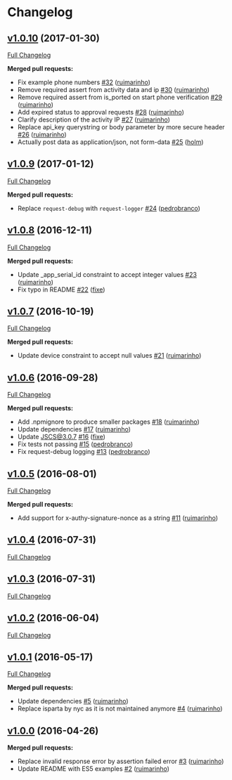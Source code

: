 # Changelog

## [v1.0.10](https://github.com/ruimarinho/authy-client/tree/v1.0.10) (2017-01-30)
[Full Changelog](https://github.com/ruimarinho/authy-client/compare/v1.0.9...v1.0.10)

**Merged pull requests:**

- Fix example phone numbers [\#32](https://github.com/ruimarinho/authy-client/pull/32) ([ruimarinho](https://github.com/ruimarinho))
- Remove required assert from activity data and ip [\#30](https://github.com/ruimarinho/authy-client/pull/30) ([ruimarinho](https://github.com/ruimarinho))
- Remove required assert from is\_ported on start phone verification [\#29](https://github.com/ruimarinho/authy-client/pull/29) ([ruimarinho](https://github.com/ruimarinho))
- Add expired status to approval requests [\#28](https://github.com/ruimarinho/authy-client/pull/28) ([ruimarinho](https://github.com/ruimarinho))
- Clarify description of the activity IP [\#27](https://github.com/ruimarinho/authy-client/pull/27) ([ruimarinho](https://github.com/ruimarinho))
- Replace api\_key querystring or body parameter by more secure header [\#26](https://github.com/ruimarinho/authy-client/pull/26) ([ruimarinho](https://github.com/ruimarinho))
- Actually post data as application/json, not form-data [\#25](https://github.com/ruimarinho/authy-client/pull/25) ([holm](https://github.com/holm))

## [v1.0.9](https://github.com/ruimarinho/authy-client/tree/v1.0.9) (2017-01-12)
[Full Changelog](https://github.com/ruimarinho/authy-client/compare/v1.0.8...v1.0.9)

**Merged pull requests:**

- Replace `request-debug` with `request-logger` [\#24](https://github.com/ruimarinho/authy-client/pull/24) ([pedrobranco](https://github.com/pedrobranco))

## [v1.0.8](https://github.com/ruimarinho/authy-client/tree/v1.0.8) (2016-12-11)
[Full Changelog](https://github.com/ruimarinho/authy-client/compare/v1.0.7...v1.0.8)

**Merged pull requests:**

- Update \_app\_serial\_id constraint to accept integer values [\#23](https://github.com/ruimarinho/authy-client/pull/23) ([ruimarinho](https://github.com/ruimarinho))
- Fix typo in README [\#22](https://github.com/ruimarinho/authy-client/pull/22) ([fixe](https://github.com/fixe))

## [v1.0.7](https://github.com/ruimarinho/authy-client/tree/v1.0.7) (2016-10-19)
[Full Changelog](https://github.com/ruimarinho/authy-client/compare/v1.0.6...v1.0.7)

**Merged pull requests:**

- Update device constraint to accept null values [\#21](https://github.com/ruimarinho/authy-client/pull/21) ([ruimarinho](https://github.com/ruimarinho))

## [v1.0.6](https://github.com/ruimarinho/authy-client/tree/v1.0.6) (2016-09-28)
[Full Changelog](https://github.com/ruimarinho/authy-client/compare/v1.0.5...v1.0.6)

**Merged pull requests:**

- Add .npmignore to produce smaller packages [\#18](https://github.com/ruimarinho/authy-client/pull/18) ([ruimarinho](https://github.com/ruimarinho))
- Update dependencies [\#17](https://github.com/ruimarinho/authy-client/pull/17) ([ruimarinho](https://github.com/ruimarinho))
- Update JSCS@3.0.7 [\#16](https://github.com/ruimarinho/authy-client/pull/16) ([fixe](https://github.com/fixe))
- Fix tests not passing [\#15](https://github.com/ruimarinho/authy-client/pull/15) ([pedrobranco](https://github.com/pedrobranco))
- Fix request-debug logging [\#13](https://github.com/ruimarinho/authy-client/pull/13) ([pedrobranco](https://github.com/pedrobranco))

## [v1.0.5](https://github.com/ruimarinho/authy-client/tree/v1.0.5) (2016-08-01)
[Full Changelog](https://github.com/ruimarinho/authy-client/compare/v1.0.4...v1.0.5)

**Merged pull requests:**

- Add support for x-authy-signature-nonce as a string [\#11](https://github.com/ruimarinho/authy-client/pull/11) ([ruimarinho](https://github.com/ruimarinho))

## [v1.0.4](https://github.com/ruimarinho/authy-client/tree/v1.0.4) (2016-07-31)
[Full Changelog](https://github.com/ruimarinho/authy-client/compare/v1.0.3...v1.0.4)

## [v1.0.3](https://github.com/ruimarinho/authy-client/tree/v1.0.3) (2016-07-31)
[Full Changelog](https://github.com/ruimarinho/authy-client/compare/v1.0.2...v1.0.3)

## [v1.0.2](https://github.com/ruimarinho/authy-client/tree/v1.0.2) (2016-06-04)
[Full Changelog](https://github.com/ruimarinho/authy-client/compare/v1.0.1...v1.0.2)

## [v1.0.1](https://github.com/ruimarinho/authy-client/tree/v1.0.1) (2016-05-17)
[Full Changelog](https://github.com/ruimarinho/authy-client/compare/v1.0.0...v1.0.1)

**Merged pull requests:**

- Update dependencies [\#5](https://github.com/ruimarinho/authy-client/pull/5) ([ruimarinho](https://github.com/ruimarinho))
- Replace isparta by nyc as it is not maintained anymore [\#4](https://github.com/ruimarinho/authy-client/pull/4) ([ruimarinho](https://github.com/ruimarinho))

## [v1.0.0](https://github.com/ruimarinho/authy-client/tree/v1.0.0) (2016-04-26)
**Merged pull requests:**

- Replace invalid response error by assertion failed error [\#3](https://github.com/ruimarinho/authy-client/pull/3) ([ruimarinho](https://github.com/ruimarinho))
- Update README with ES5 examples [\#2](https://github.com/ruimarinho/authy-client/pull/2) ([ruimarinho](https://github.com/ruimarinho))
